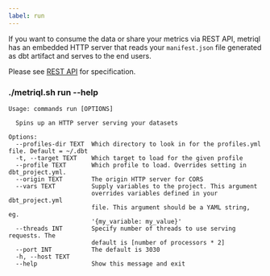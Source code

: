 ```yaml
---
label: run
---
```


If you want to consume the data or share your metrics via REST API, metriql has an embedded HTTP server that reads your `manifest.json` file generated as dbt artifact and serves to the end users.

Please see [REST API](/rest-api) for specification.

### ./metriql.sh run --help
```shell
Usage: commands run [OPTIONS]

  Spins up an HTTP server serving your datasets

Options:
  --profiles-dir TEXT  Which directory to look in for the profiles.yml file. Default = ~/.dbt
  -t, --target TEXT    Which target to load for the given profile
  --profile TEXT       Which profile to load. Overrides setting in dbt_project.yml.
  --origin TEXT        The origin HTTP server for CORS
  --vars TEXT          Supply variables to the project. This argument
                       overrides variables defined in your dbt_project.yml
                       file. This argument should be a YAML string, eg.
                       '{my_variable: my_value}'
  --threads INT        Specify number of threads to use serving requests. The
                       default is [number of processors * 2]
  --port INT           The default is 3030
  -h, --host TEXT
  --help               Show this message and exit
```